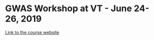 # GWAS Workshop at VT - June 24-26, 2019

[Link to the course website](http://morotalab.org/VTGWAS2019/VTGWAS2019.html)
